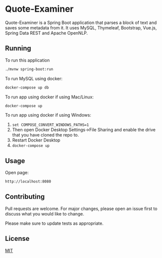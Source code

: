 # Quote-Examiner

Quote-Examiner is a Spring Boot application that parses a block of text and saves some metadata from it. It uses MySQL, Thymeleaf, Bootstrap, Vue.js, Spring Data REST and Apache OpenNLP.

## Running

To run this application

```bash
./mvnw spring-boot:run
```

To run MySQL using docker:
```bash
docker-compose up db
```

To run app using docker if using Mac/Linux:
```bash
docker-compose up
```

To run app using docker if using Windows:
1. `set COMPOSE_CONVERT_WINDOWS_PATHS=1`
2. Then open Docker Desktop Settings->File Sharing and enable the drive that you have cloned the repo to.
3. Restart Docker Desktop
4. `docker-compose up`

## Usage

Open page:
```bash
http://localhost:8080
```

## Contributing
Pull requests are welcome. For major changes, please open an issue first to discuss what you would like to change.

Please make sure to update tests as appropriate.

## License
[MIT](https://choosealicense.com/licenses/mit/)